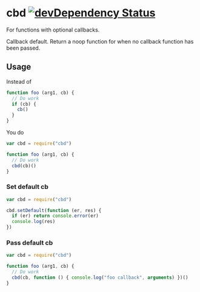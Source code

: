 cbd [![devDependency Status](https://david-dm.org/alanshaw/cbd/dev-status.png)](https://david-dm.org/alanshaw/cbd#info=devDependencies)
===
For functions with optional callbacks.

Callback default. Return a noop function for when no callback function has been passed.

Usage
---
Instead of

```javascript
function foo (arg1, cb) {
  // Do work
  if (cb) {
    cb()
  }
}
```

You do

```javascript
var cbd = require("cbd")

function foo (arg1, cb) {
  // Do work
  cbd(cb)()
}
```

### Set default cb

```javascript
var cbd = require("cbd")

cbd.setDefault(function (er, res) {
  if (er) return console.error(er)
  console.log(res)
})
```

### Pass default cb

```javascript
var cbd = require("cbd")

function foo (arg1, cb) {
  // Do work
  cbd(cb, function () { console.log("foo callback", arguments) })()
}
```